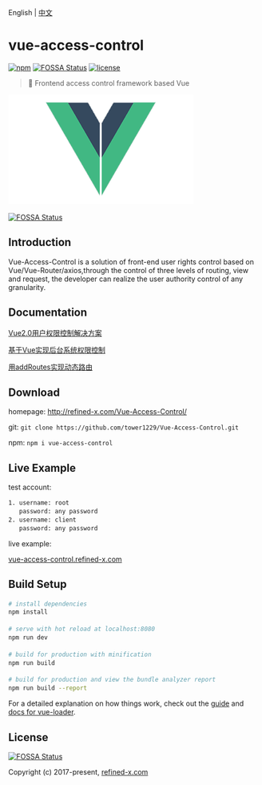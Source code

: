 English | [中文](README_CN.md)

# vue-access-control

[![npm](https://img.shields.io/npm/v/vue-access-control.svg)](https://www.npmjs.com/package/vue-access-control/) [![FOSSA Status](https://app.fossa.io/api/projects/git%2Bgithub.com%2Ftower1229%2FVue-Access-Control.svg?type=shield)](https://app.fossa.io/projects/git%2Bgithub.com%2Ftower1229%2FVue-Access-Control?ref=badge_shield)
 [![license](https://img.shields.io/github/license/tower1229/Vue-Access-Control.svg)]()

> :gem: Frontend access control framework based Vue

![logo](https://github.com/tower1229/tower1229.github.io/raw/master/asset/vsc-logo.png)


[![FOSSA Status](https://app.fossa.io/api/projects/git%2Bgithub.com%2Ftower1229%2FVue-Access-Control.svg?type=large)](https://app.fossa.io/projects/git%2Bgithub.com%2Ftower1229%2FVue-Access-Control?ref=badge_large)

## Introduction

Vue-Access-Control is a solution of front-end user rights control based on Vue/Vue-Router/axios,through the control of three levels of routing, view and request, the developer can realize the user authority control of any granularity.

## Documentation

[Vue2.0用户权限控制解决方案](http://refined-x.com/2017/11/28/Vue2.0%E7%94%A8%E6%88%B7%E6%9D%83%E9%99%90%E6%8E%A7%E5%88%B6%E8%A7%A3%E5%86%B3%E6%96%B9%E6%A1%88/)

[基于Vue实现后台系统权限控制](http://refined-x.com/2017/08/29/%E5%9F%BA%E4%BA%8EVue%E5%AE%9E%E7%8E%B0%E5%90%8E%E5%8F%B0%E7%B3%BB%E7%BB%9F%E6%9D%83%E9%99%90%E6%8E%A7%E5%88%B6/)

[用addRoutes实现动态路由](http://refined-x.com/2017/09/01/%E7%94%A8addRoutes%E5%AE%9E%E7%8E%B0%E5%8A%A8%E6%80%81%E8%B7%AF%E7%94%B1/)

## Download

homepage: http://refined-x.com/Vue-Access-Control/

git: `git clone https://github.com/tower1229/Vue-Access-Control.git`

npm: `npm i vue-access-control`


## Live Example

test account:

``` bash
1. username: root
   password: any password
2. username: client
   password: any password
```

live example:

[vue-access-control.refined-x.com](http://vue-access-control.refined-x.com/)

## Build Setup

``` bash
# install dependencies
npm install

# serve with hot reload at localhost:8080
npm run dev

# build for production with minification
npm run build

# build for production and view the bundle analyzer report
npm run build --report
```

For a detailed explanation on how things work, check out the [guide](http://vuejs-templates.github.io/webpack/) and [docs for vue-loader](http://vuejs.github.io/vue-loader).

## License

[![FOSSA Status](https://app.fossa.io/api/projects/git%2Bgithub.com%2Ftower1229%2FVue-Access-Control.svg?type=large)](https://app.fossa.io/projects/git%2Bgithub.com%2Ftower1229%2FVue-Access-Control?ref=badge_large)

Copyright (c) 2017-present, [refined-x.com](http://refined-x.com)